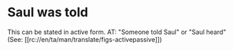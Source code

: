 # Saul was told

This can be stated in active form. AT: "Someone told Saul" or "Saul heard" (See: [[rc://en/ta/man/translate/figs-activepassive]])

